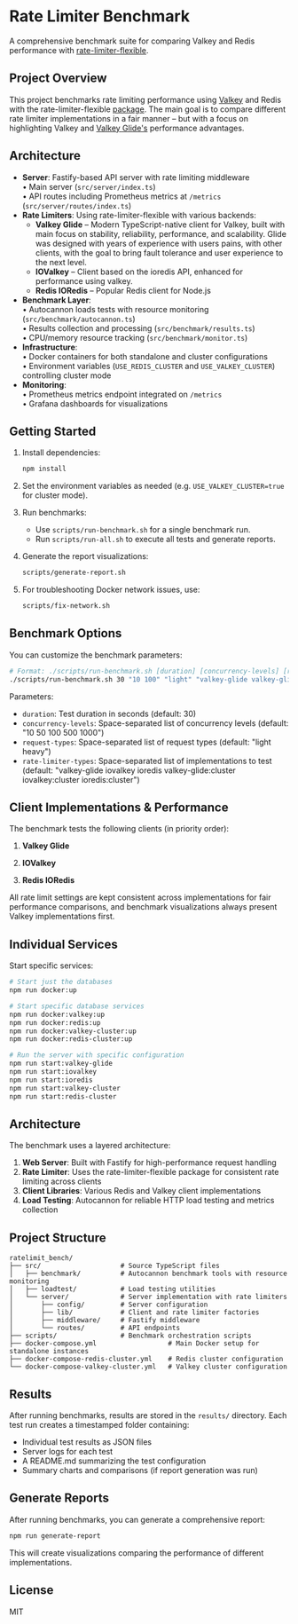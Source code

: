 # Rate Limiter Benchmark

A comprehensive benchmark suite for comparing Valkey and Redis performance with [rate-limiter-flexible](https://github.com/animir/node-rate-limiter-flexible).

## Project Overview

This project benchmarks rate limiting performance using [Valkey](https://valkey.io/) and Redis with the rate-limiter-flexible [package](https://www.npmjs.com/package/rate-limiter-flexible). The main goal is to compare different rate limiter implementations in a fair manner – but with a focus on highlighting Valkey and [Valkey Glide's](<https://github.com/valkey-io/valkey-glide>) performance advantages.

## Architecture

- **Server**: Fastify-based API server with rate limiting middleware  
  • Main server (`src/server/index.ts`)  
  • API routes including Prometheus metrics at `/metrics` (`src/server/routes/index.ts`)
- **Rate Limiters**: Using rate-limiter-flexible with various backends:
  - **Valkey Glide** – Modern TypeScript-native client for Valkey, built with main focus on stability, reliability, performance, and scalability. Glide was designed with years of experience with users pains, with other clients, with the goal to bring fault tolerance and user experience to the next level.
  - **IOValkey** – Client based on the ioredis API, enhanced for performance using valkey.
  - **Redis IORedis** – Popular Redis client for Node.js
- **Benchmark Layer**:  
  • Autocannon loads tests with resource monitoring (`src/benchmark/autocannon.ts`)  
  • Results collection and processing (`src/benchmark/results.ts`)  
  • CPU/memory resource tracking (`src/benchmark/monitor.ts`)
- **Infrastructure**:  
  • Docker containers for both standalone and cluster configurations  
  • Environment variables (`USE_REDIS_CLUSTER` and `USE_VALKEY_CLUSTER`) controlling cluster mode
- **Monitoring**:  
  • Prometheus metrics endpoint integrated on `/metrics`  
  • Grafana dashboards for visualizations

## Getting Started

1. Install dependencies:

   ```bash
   npm install
   ```

2. Set the environment variables as needed (e.g. `USE_VALKEY_CLUSTER=true` for cluster mode).

3. Run benchmarks:
   - Use `scripts/run-benchmark.sh` for a single benchmark run.
   - Run `scripts/run-all.sh` to execute all tests and generate reports.
4. Generate the report visualizations:

   ```bash
   scripts/generate-report.sh
   ```

5. For troubleshooting Docker network issues, use:

   ```bash
   scripts/fix-network.sh
   ```

## Benchmark Options

You can customize the benchmark parameters:

```bash
# Format: ./scripts/run-benchmark.sh [duration] [concurrency-levels] [request-types] [rate-limiter-types]
./scripts/run-benchmark.sh 30 "10 100" "light" "valkey-glide valkey-glide:cluster"
```

Parameters:

- `duration`: Test duration in seconds (default: 30)
- `concurrency-levels`: Space-separated list of concurrency levels (default: "10 50 100 500 1000")
- `request-types`: Space-separated list of request types (default: "light heavy")
- `rate-limiter-types`: Space-separated list of implementations to test (default: "valkey-glide iovalkey ioredis valkey-glide:cluster iovalkey:cluster ioredis:cluster")

## Client Implementations & Performance

The benchmark tests the following clients (in priority order):

1. **Valkey Glide**  

2. **IOValkey**

3. **Redis IORedis**

All rate limit settings are kept consistent across implementations for fair performance comparisons, and benchmark visualizations always present Valkey implementations first.

## Individual Services

Start specific services:

```bash
# Start just the databases
npm run docker:up

# Start specific database services
npm run docker:valkey:up
npm run docker:redis:up
npm run docker:valkey-cluster:up
npm run docker:redis-cluster:up

# Run the server with specific configuration
npm run start:valkey-glide
npm run start:iovalkey
npm run start:ioredis
npm run start:valkey-cluster
npm run start:redis-cluster
```

## Architecture

The benchmark uses a layered architecture:

1. **Web Server**: Built with Fastify for high-performance request handling
2. **Rate Limiter**: Uses the rate-limiter-flexible package for consistent rate limiting across clients
3. **Client Libraries**: Various Redis and Valkey client implementations
4. **Load Testing**: Autocannon for reliable HTTP load testing and metrics collection

## Project Structure

```
ratelimit_bench/
├── src/                    # Source TypeScript files
│   ├── benchmark/          # Autocannon benchmark tools with resource monitoring
│   ├── loadtest/           # Load testing utilities
│   └── server/             # Server implementation with rate limiters
│       ├── config/         # Server configuration
│       ├── lib/            # Client and rate limiter factories
│       ├── middleware/     # Fastify middleware
│       └── routes/         # API endpoints
├── scripts/                # Benchmark orchestration scripts
├── docker-compose.yml                  # Main Docker setup for standalone instances
├── docker-compose-redis-cluster.yml    # Redis cluster configuration
└── docker-compose-valkey-cluster.yml   # Valkey cluster configuration
```

## Results

After running benchmarks, results are stored in the `results/` directory. Each test run creates a timestamped folder containing:

- Individual test results as JSON files
- Server logs for each test
- A README.md summarizing the test configuration
- Summary charts and comparisons (if report generation was run)

## Generate Reports

After running benchmarks, you can generate a comprehensive report:

```bash
npm run generate-report
```

This will create visualizations comparing the performance of different implementations.

## License

MIT
